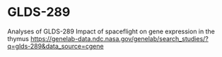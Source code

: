# GLDS-289
Analyses of GLDS-289 Impact of spaceflight on gene expression in the thymus
https://genelab-data.ndc.nasa.gov/genelab/search_studies/?q=glds-289&data_source=cgene

